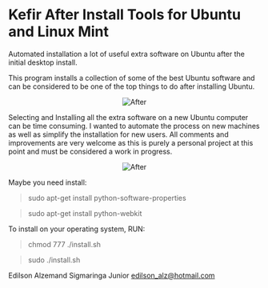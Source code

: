 Kefir After Install Tools for Ubuntu and Linux Mint
===================================================

Automated installation a lot of useful extra software on Ubuntu after the initial desktop install. 

This program installs a collection of some of the best Ubuntu software and can be considered to be one of the top things to do after installing Ubuntu.

<p align="center">
<img alt="After"
    src="https://fbcdn-sphotos-d-a.akamaihd.net/hphotos-ak-xfp1/v/t1.0-9/12294840_940031722739167_131531327489058115_n.png?oh=fbfd05e1a9736266e8c53d410c6fac7f&oe=571D7436&__gda__=1457946797_9ee41c7be60937610c945b90db4e2795">
</p>

Selecting and Installing all the extra software on a new Ubuntu computer can be time consuming. I wanted to automate the process on new machines as well as simplify the installation for new users. All comments and improvements are very welcome as this is purely a personal project at this point and must be considered a work in progress.

<p align="center">
<img alt="After"
    src="https://fbcdn-sphotos-e-a.akamaihd.net/hphotos-ak-xlt1/v/t1.0-9/1924114_940031729405833_5106474941328450584_n.png?oh=d547706a3a5fa7896789547eab5b8f75&oe=56DC5C50&__gda__=1456722064_3c3c40ada2508360b0121c7374f8e921">
</p>


Maybe you need install:

> sudo apt-get install python-software-properties

> sudo apt-get install python-webkit

To install on your operating system, RUN:

> chmod 777 ./install.sh

> sudo ./install.sh


Edilson Alzemand Sigmaringa Junior
<edilson_alz@hotmail.com>
